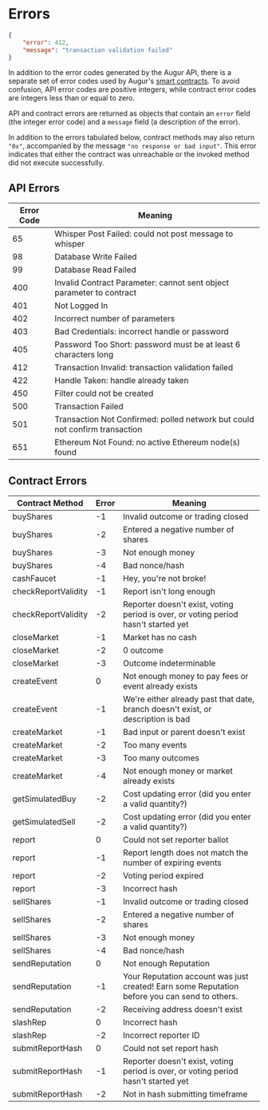 Errors
======

```json
{
    "error": 412,
    "message": "transaction validation failed"
}
```

In addition to the error codes generated by the Augur API, there is a separate set of error codes used by Augur's [smart contracts](https://github.com/AugurProject/augur-core).  To avoid confusion, API error codes are positive integers, while contract error codes are integers less than or equal to zero.

API and contract errors are returned as objects that contain an `error` field (the integer error code) and a `message` field (a description of the error).

<aside class="notice">In addition to the errors tabulated below, contract methods may also return <code>"0x"</code>, accompanied by the message <code>"no response or bad input"</code>.  This error indicates that either the contract was unreachable or the invoked method did not execute successfully.</aside>

API Errors
----------

Error Code | Meaning
---------- | -------
65 | Whisper Post Failed: could not post message to whisper
98 | Database Write Failed
99 | Database Read Failed
400 | Invalid Contract Parameter: cannot sent object parameter to contract
401 | Not Logged In
402 | Incorrect number of parameters
403 | Bad Credentials: incorrect handle or password
405 | Password Too Short: password must be at least 6 characters long
412 | Transaction Invalid: transaction validation failed
422 | Handle Taken: handle already taken
450 | Filter could not be created
500 | Transaction Failed
501 | Transaction Not Confirmed: polled network but could not confirm transaction
651 | Ethereum Not Found: no active Ethereum node(s) found

Contract Errors
---------------

Contract Method | Error | Meaning
--------------- | ----- | -------
buyShares | -1 | Invalid outcome or trading closed
buyShares | -2 | Entered a negative number of shares
buyShares | -3 | Not enough money
buyShares | -4 | Bad nonce/hash
cashFaucet | -1 | Hey, you're not broke!
checkReportValidity | -1 | Report isn't long enough
checkReportValidity | -2 | Reporter doesn't exist, voting period is over, or voting period hasn't started yet
closeMarket | -1 | Market has no cash
closeMarket | -2 | 0 outcome
closeMarket | -3 | Outcome indeterminable
createEvent | 0 | Not enough money to pay fees or event already exists
createEvent | -1 | We're either already past that date, branch doesn't exist, or description is bad
createMarket | -1 | Bad input or parent doesn't exist
createMarket | -2 | Too many events
createMarket | -3 | Too many outcomes
createMarket | -4 | Not enough money or market already exists
getSimulatedBuy | -2 | Cost updating error (did you enter a valid quantity?)
getSimulatedSell | -2 | Cost updating error (did you enter a valid quantity?)
report | 0 | Could not set reporter ballot
report | -1 | Report length does not match the number of expiring events
report | -2 | Voting period expired
report | -3 | Incorrect hash
sellShares | -1 | Invalid outcome or trading closed
sellShares | -2 | Entered a negative number of shares
sellShares | -3 | Not enough money
sellShares | -4 | Bad nonce/hash
sendReputation | 0 | Not enough Reputation
sendReputation | -1 | Your Reputation account was just created! Earn some Reputation before you can send to others.
sendReputation | -2 | Receiving address doesn't exist
slashRep | 0 | Incorrect hash
slashRep | -2 | Incorrect reporter ID
submitReportHash | 0 | Could not set report hash
submitReportHash | -1 | Reporter doesn't exist, voting period is over, or voting period hasn't started yet
submitReportHash | -2 | Not in hash submitting timeframe
